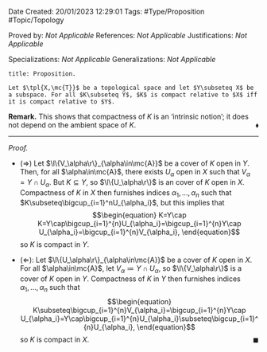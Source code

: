 <div class="topSpace"></div>

Date Created: 20/01/2023 12:29:01
Tags: #Type/Proposition #Topic/Topology

Proved by: <i>Not Applicable</i>
References: <i>Not Applicable</i>
Justifications: <i>Not Applicable</i>

Specializations: <i>Not Applicable</i>
Generalizations: <i>Not Applicable</i>

``` ad-Proposition
title: Proposition.

Let $\tpl{X,\mc{T}}$ be a topological space and let $Y\subseteq X$ be a subspace. For all $K\subseteq Y$, $K$ is compact relative to $X$ iff it is compact relative to $Y$.

```

<b>Remark.</b> This shows that compactness of $K$ is an ‘intrinsic notion$\textrm{'}$; it does not depend on the ambient space of $K$.<span style="float:right;">$\blacklozenge$</span>

---

<i>Proof.</i>
* ($\Rightarrow$) Let $\l\{V_\alpha\r\}_{\alpha\in\mc{A}}$ be a cover of $K$ open in $Y$. Then, for all $\alpha\in\mc{A}$, there exists $U_\alpha$ open in $X$ such that $V_\alpha=Y\cap U_\alpha$. But $K\subseteq Y$, so $\l\{U_\alpha\r\}$ is an cover of $K$ open in $X$. Compactness of $K$ in $X$ then furnishes indices $\alpha_1,\dots,\alpha_n$ such that $K\subseteq\bigcup_{i=1}^nU_{\alpha_i}$, but this implies that
$$\begin{equation}
    K=Y\cap K=Y\cap\bigcup_{i=1}^{n}U_{\alpha_i}=\bigcup_{i=1}^{n}Y\cap U_{\alpha_i}=\bigcup_{i=1}^{n}V_{\alpha_i},
\end{equation}$$
so $K$ is compact in $Y$.

* ($\Leftarrow$): Let $\l\{U_\alpha\r\}_{\alpha\in\mc{A}}$ be a cover of $K$ open in $X$. For all $\alpha\in\mc{A}$, let $V_\alpha\coloneqq Y\cap U_\alpha$, so $\l\{V_\alpha\r\}$ is a cover of $K$ open in $Y$. Compactness of $K$ in $Y$ then furnishes indices $\alpha_1,\dots,\alpha_n$ such that
$$\begin{equation}
    K\subseteq\bigcup_{i=1}^{n}V_{\alpha_i}=\bigcup_{i=1}^{n}Y\cap U_{\alpha_i}=Y\cap\bigcup_{i=1}^{n}U_{\alpha_i}\subseteq\bigcup_{i=1}^{n}U_{\alpha_i},
\end{equation}$$
so $K$ is compact in $X$.<span style="float:right;">$\blacksquare$</span>
